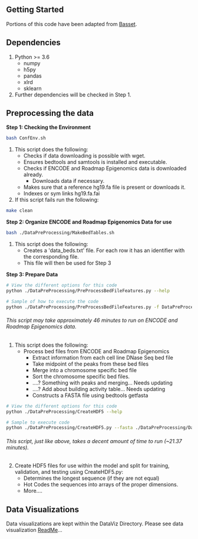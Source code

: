 ## Getting Started

Portions of this code have been adapted from [Basset](https://github.com/davek44/Basset).

## Dependencies

1. Python >= 3.6
   - numpy
   - h5py
   - pandas
   - xlrd
   - sklearn
2. Further dependencies will be checked in Step 1.

## Preprocessing the data

**Step 1: Checking the Environment**
```bash
bash ConfEnv.sh
```
1. This script does the following:
   - Checks if data downloading is possible with wget.
   - Ensures bedtools and samtools is installed and executable.
   - Checks if ENCODE and Roadmap Epigenomics data is downloaded already.
     - Downloads data if necessary.
   - Makes sure that a reference hg19.fa file is present or downloads it.
   - Indexes or sym links hg19.fa.fai
2. If this script fails run the following:
```bash
make clean
```

**Step 2: Organize ENCODE and Roadmap Epigenomics Data for use**
```bash
bash ./DataPreProcessing/MakeBedTables.sh
```
1. This script does the following:
   - Creates a 'data_beds.txt' file. For each row it has an identifier with the corresponding file.
   - This file will then be used for Step 3

**Step 3: Prepare Data**
```bash
# View the different options for this code
python ./DataPreProcessing/PreProcessBedFileFeatures.py --help

# Sample of how to execute the code
python ./DataPreProcessing/PreProcessBedFileFeatures.py -f DataPreProcessing/Data/data_beds.txt -y -m 200 -s 600 -o TestRun
```
###### This script may take approximately 46 minutes to run on ENCODE and Roadmap Epigenomics data.
1. This script does the following:
   - Process bed files from ENCODE and Roadmap Epigenomics
     - Extract information from each cell line DNase Seq bed file
     - Take midpoint of the peaks from these bed files
     - Merge into a chromosome specific bed file
     - Sort the chromosome specific bed files.
     - ....? Something with peaks and merging... Needs updating
     - ....? Add about building activity table... Needs updating
     - Constructs a FASTA file using bedtools getfasta
```bash
# View the different options for this code
python ./DataPreProcessing/CreateHDF5 --help

# Sample to execute code
python ./DataPreProcessing/CreateHDF5.py --fasta ./DataPreProcessing/Data/TestRun.fa --target ./DataPreProcessing/Data/TestRun_act.txt -o TestRun.h5 -c -r -p 1500 -v 1000
```
###### This script, just like above, takes a decent amount of time to run (~21.37 minutes).
2. Create HDF5 files for use within the model and split for training, validation, and testing using CreateHDF5.py:
   - Determines the longest sequence (if they are not equal)
   - Hot Codes the sequences into arrays of the proper dimensions.
   - More....


## Data Visualizations
Data visualizations are kept within the DataViz Directory. Please see data visualization [ReadMe](DataViz.md)...

